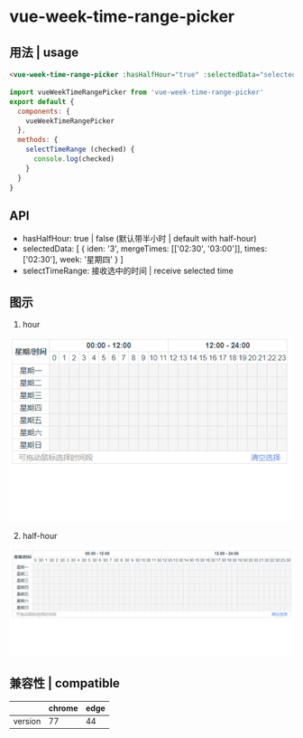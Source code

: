 # vue-week-time-range-picker

## 用法 | usage
```html
<vue-week-time-range-picker :hasHalfHour="true" :selectedData="selectedData" @selectTimeRange="selectTimeRange" />
```

```js
import vueWeekTimeRangePicker from 'vue-week-time-range-picker'
export default {
  components: {
    vueWeekTimeRangePicker
  },
  methods: {
    selectTimeRange (checked) {
      console.log(checked)
    }
  }
}
```

## API

- hasHalfHour: true | false (默认带半小时 | default with half-hour)
- selectedData: [
    {
      iden: '3',
      mergeTimes: [['02:30', '03:00']],
      times: ['02:30'],
      week: '星期四'
    }
  ]
- selectTimeRange: 接收选中的时间 | receive selected time

## 图示

1. hour
<img src="./src/assets/hour.gif">

2. half-hour
<img src="./src/assets/halfhour.gif">


## 兼容性 | compatible
|          | chrome |  edge  |
|  ----    |  ----  |  ----  |
| version  |   77   |   44   |
